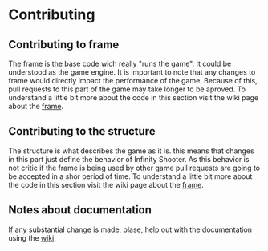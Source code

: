 # Contributing

## Contributing to frame

The frame is the base code wich really "runs the game". It could be understood as the game engine.
It is important to note that any changes to frame would directly impact the performance of the game. Because of this, pull requests to this part of the game may take longer to be aproved. To understand a little bit more about the
code in this section visit the wiki page about the [frame](https://github.com/aloysiogl/PygameAloysioAndreSebastiao/wiki/frame).

## Contributing to the structure

The structure is what describes the game as it is. this means that changes in this part just define the behavior of Infinity Shooter. As this behavior is not critic if the frame is being used
by other game pull requests are going to be accepted in a shor period of time. To understand a little bit more about the
code in this section visit the wiki page about the [frame](https://github.com/aloysiogl/PygameAloysioAndreSebastiao/wiki/frame).


## Notes about documentation

If any substantial change is made, plase, help out with the documentation using the [wiki](https://github.com/aloysiogl/PygameAloysioAndreSebastiao/wiki/home).
